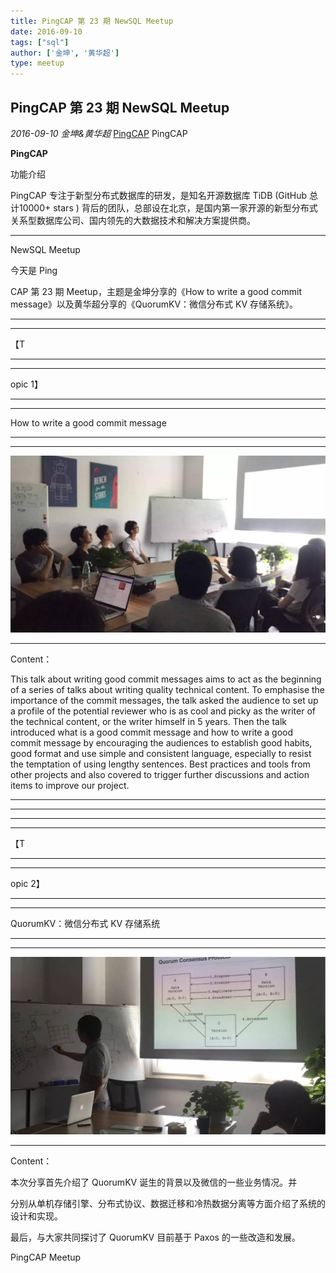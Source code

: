 ```yaml
---
title: PingCAP 第 23 期 NewSQL Meetup
date: 2016-09-10
tags: ["sql"]
author: ['金坤', '黄华超']
type: meetup
---
```


## PingCAP 第 23 期 NewSQL Meetup

*2016-09-10* *金坤&黄华超* [PingCAP](##)
PingCAP

**PingCAP** 

功能介绍

PingCAP 专注于新型分布式数据库的研发，是知名开源数据库 TiDB (GitHub 总计10000+ stars ) 背后的团队，总部设在北京，是国内第一家开源的新型分布式关系型数据库公司、国内领先的大数据技术和解决方案提供商。

** **

NewSQL Meetup

今天是 Ping

CAP 第 23 期 Meetup，主题是金坤分享的《How to write a good commit message》以及黄华超分享的《QuorumKV：微信分布式 KV 存储系统》。

****

****

【T

****
****

opic 1】

****
****

How to write a good commit message

****
****

![](./media/meetup-43986dd5ef21df3ac45d36058258dfbf.jpeg)

****

Content：

This talk about writing good commit messages aims to act as the beginning of a series of talks about writing quality technical content. To emphasise the importance of the commit messages, the talk asked the audience to set up a profile of the potential reviewer who is as cool and picky as the writer of the technical content, or the writer himself in 5 years. Then the talk introduced what is a good commit message and how to write a good commit message by encouraging the audiences to establish good habits, good format and use simple and consistent language, especially to resist the temptation of using lengthy sentences. Best practices and tools from other projects and also covered to trigger further discussions and action items to improve our project.

****

****

****

****

【T

****
****

opic 2】

****
****

QuorumKV：微信分布式 KV 存储系统

****

****

![](./media/meetup-6e654aff381c01b7e31a76796a153976.jpeg)

****
Content：

本次分享首先介绍了 QuorumKV 诞生的背景以及微信的一些业务情况。并

分别从单机存储引擎、分布式协议、数据迁移和冷热数据分离等方面介绍了系统的设计和实现。

最后，与大家共同探讨了 QuorumKV 目前基于 Paxos 的一些改造和发展。

PingCAP Meetup

